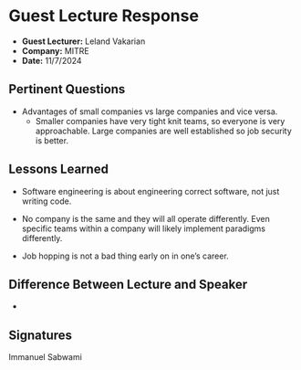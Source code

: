 # Guest Lecture Response
* **Guest Lecturer:** Leland Vakarian
* **Company:** MITRE
* **Date:** 11/7/2024

## Pertinent Questions
* Advantages of small companies vs large companies and vice versa.
   - Smaller companies have very tight knit teams, so everyone is very approachable. Large companies are well established so job security is better.


## Lessons Learned
* Software engineering is about engineering correct software, not just writing code.

* No company is the same and they will all operate differently. Even specific teams within a company will likely implement paradigms differently.
 
* Job hopping is not a bad thing early on in one’s career. 

## Difference Between Lecture and Speaker
* 

## Signatures
Immanuel Sabwami
